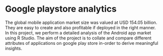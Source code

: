 # Google playstore analytics 
 The global mobile application market size was valued at USD 154.05 billion. They are easy to create and also profitable if deployed in the right manner. In this project, we perform a detailed analysis of the Android app market using R Studio. The aim of the project is to collate and compare different attributes of applications on google play store in-order to derive meaningful insights.
